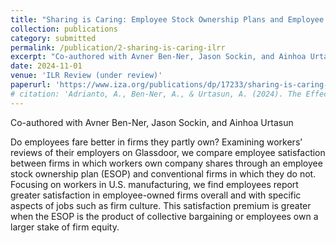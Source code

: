 ```yaml
---
title: "Sharing is Caring: Employee Stock Ownership Plans and Employee Satisfaction in U.S. Manufacturing"
collection: publications
category: submitted
permalink: /publication/2-sharing-is-caring-ilrr
excerpt: "Co-authored with Avner Ben-Ner, Jason Sockin, and Ainhoa Urtasun\n\nDo employees fare better in firms they partly own? Examining workers’ reviews of their employers on Glassdoor, we compare employee satisfaction between firms in which workers own company shares through an employee stock ownership plan (ESOP) and conventional firms in which they do not. Focusing on workers in U.S. manufacturing, we find employees report greater satisfaction in employee-owned firms overall and with specific aspects of jobs such as firm culture. This satisfaction premium is greater when the ESOP is the product of collective bargaining or employees own a larger stake of firm equity."
date: 2024-11-01
venue: 'ILR Review (under review)'
paperurl: 'https://www.iza.org/publications/dp/17233/sharing-is-caring-employee-stock-ownership-plans-and-employee-well-being-in-us-manufacturing'
# citation: 'Adrianto, A., Ben-Ner, A., & Urtasun, A. (2024). The Effects of Robots on the Workplace.'
---
```


Co-authored with Avner Ben-Ner, Jason Sockin, and Ainhoa Urtasun

Do employees fare better in firms they partly own? Examining workers’ reviews of their employers on Glassdoor, we compare employee satisfaction between firms in which workers own company shares through an employee stock ownership plan (ESOP) and conventional firms in which they do not. Focusing on workers in U.S. manufacturing, we find employees report greater satisfaction in employee-owned firms overall and with specific aspects of jobs such as firm culture. This satisfaction premium is greater when the ESOP is the product of collective bargaining or employees own a larger stake of firm equity.
